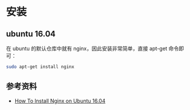 # 安装

## ubuntu 16.04

在 ubuntu 的默认仓库中就有 nginx，因此安装非常简单，直接 apt-get 命令即可：

```bash
sudo apt-get install nginx
```






## 参考资料

- [How To Install Nginx on Ubuntu 16.04](https://www.digitalocean.com/community/tutorials/how-to-install-nginx-on-ubuntu-16-04)